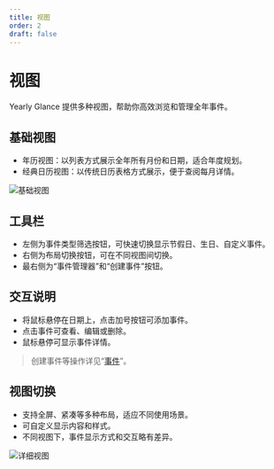 ```yaml
---
title: 视图
order: 2
draft: false
---
```


# 视图

Yearly Glance 提供多种视图，帮助你高效浏览和管理全年事件。

## 基础视图

- 年历视图：以列表方式展示全年所有月份和日期，适合年度规划。
- 经典日历视图：以传统日历表格方式展示，便于查阅每月详情。

![基础视图](/images/doc/YG/view-basic.png)

## 工具栏

- 左侧为事件类型筛选按钮，可快速切换显示节假日、生日、自定义事件。
- 右侧为布局切换按钮，可在不同视图间切换。
- 最右侧为“事件管理器”和“创建事件”按钮。

## 交互说明

- 将鼠标悬停在日期上，点击加号按钮可添加事件。
- 点击事件可查看、编辑或删除。
- 鼠标悬停可显示事件详情。

> 创建事件等操作详见“[事件](./event)”。
## 视图切换

- 支持全屏、紧凑等多种布局，适应不同使用场景。
- 可自定义显示内容和样式。
- 不同视图下，事件显示方式和交互略有差异。

![详细视图](/images/doc/YG/view-detail.png)